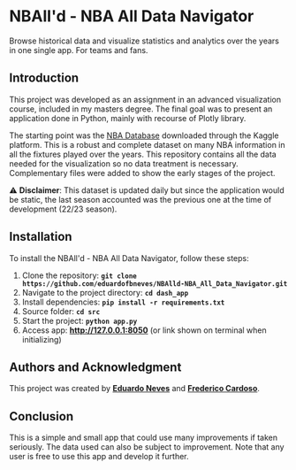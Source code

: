 # NBAll'd - NBA All Data Navigator

Browse historical data and visualize statistics and analytics over the years in one single app. For teams and fans.

## **Introduction**

This project was developed as an assignment in an advanced visualization course, included in my masters degree. The final goal was to present an application done in Python, mainly with recourse of Plotly library.

The starting point was the [NBA Database](https://www.kaggle.com/datasets/wyattowalsh/basketball) downloaded through the Kaggle platform. This is a robust and complete dataset on many NBA information in all the fixtures played over the years. This repository contains all the data needed for the visualization so no data treatment is necessary. Complementary files were added to show the early stages of the project.

:warning: **Disclaimer**: This dataset is updated daily but since the application would be static, the last season accounted was the previous one at the time of development (22/23 season).


## **Installation**

To install the NBAll'd - NBA All Data Navigator, follow these steps:

1. Clone the repository: **`git clone https://github.com/eduardofbneves/NBAlld-NBA_All_Data_Navigator.git`**
2. Navigate to the project directory: **`cd dash_app`**
3. Install dependencies: **`pip install -r requirements.txt`**
4. Source folder: **`cd src`**
5. Start the project: **`python app.py`**
6. Access app: **http://127.0.0.1:8050** (or link shown on terminal when initializing)


## **Authors and Acknowledgment**

This project was created by **[Eduardo Neves](https://github.com/eduardofbneves)** and **[Frederico Cardoso](https://github.com/fredcardoso94)**.



## **Conclusion**

This is a simple and small app that could use many improvements if taken seriously. The data used can also be subject to improvement. Note that any user is free to use this app and develop it further.